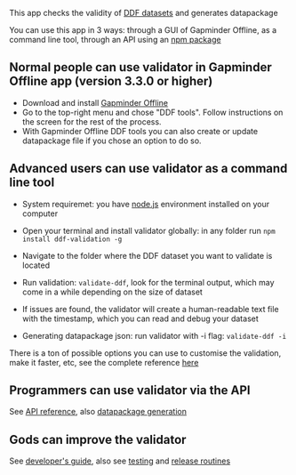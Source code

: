 This app checks the validity of [DDF datasets](https://open-numbers.github.io/ddf.html) and generates datapackage

You can use this app in 3 ways: through a GUI of Gapminder Offline, as a command line tool, through an API using an [npm package](https://www.npmjs.com/package/ddf-validation)

## Normal people can use validator in Gapminder Offline app (version 3.3.0 or higher)

* Download and install [Gapminder Offline](https://gapminder.org/tools-offline) 
* Go to the top-right menu and chose "DDF tools". Follow instructions on the screen for the rest of the process. 
* With Gapminder Offline DDF tools you can also create or update datapackage file if you chose an option to do so.

## Advanced users can use validator as a command line tool

* System requiremet: you have [node.js](https://nodejs.org/) environment installed on your computer  
* Open your terminal and install validator globally: in any folder run `npm install ddf-validation -g`
* Navigate to the folder where the DDF dataset you want to validate is located  
* Run validation: `validate-ddf`, look for the terminal output, which may come in a while depending on the size of dataset  
* If issues are found, the validator will create a human-readable text file with the timestamp, which you can read and debug your dataset

* Generating datapackage json: run validator with -i flag: `validate-ddf -i`

There is a ton of possible options you can use to customise the validation, make it faster, etc, see the complete reference [here](doc/user-guide.md)

## Programmers can use validator via the API

See [API reference](doc/api-reference.md), also [datapackage generation](doc/api-reference.md#datapackagejson-creation)

## Gods can improve the validator

See [developer's guide](doc/developer-guide.md), also see [testing](doc/developer-guide.md#testing) and [release routines](doc/developer-guide.md#release-routines)



